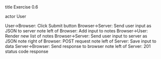 title Exercise 0.6

actor User

User->Browser: Click Submit button
Browser->Server: Send user input as JSON to server
note left of Browser: Add input to notes
Browser->User: Render new list of notes
Browser->Server: Send user input to server as JSON
note right of Browser: POST request
note left of Server: Save input to data
Server->Browser: Send response to browser
note left of Server: 201 status code response